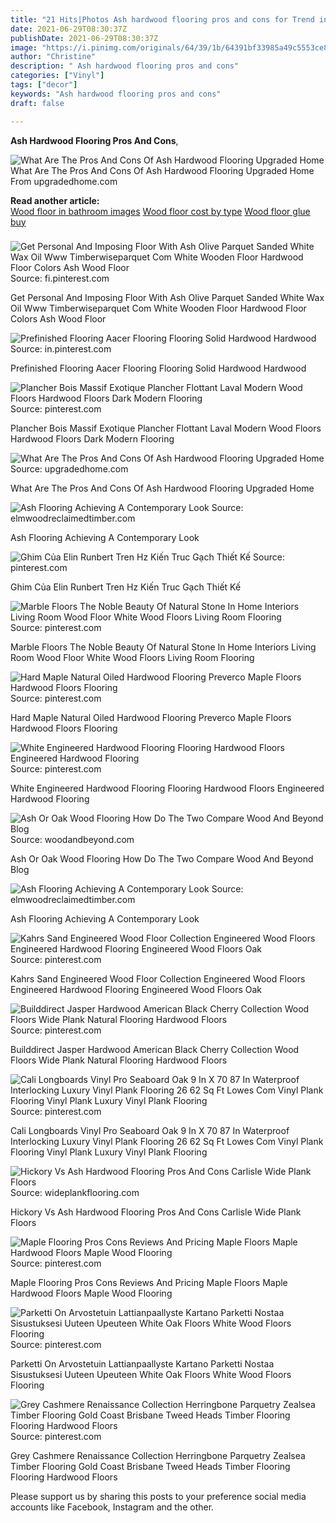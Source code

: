 ```yaml
---
title: "21 Hits|Photos Ash hardwood flooring pros and cons for Trend in 2022"
date: 2021-06-29T08:30:37Z
publishDate: 2021-06-29T08:30:37Z
image: "https://i.pinimg.com/originals/64/39/1b/64391bf33985a49c5553ce8f915891ea.jpg"
author: "Christine"
description: " Ash hardwood flooring pros and cons"
categories: ["Vinyl"]
tags: ["decor"]
keywords: "Ash hardwood flooring pros and cons"
draft: false

---
```

<!-- Head tag Code -->
**Ash Hardwood Flooring Pros And Cons**, 

![What Are The Pros And Cons Of Ash Hardwood Flooring Upgraded Home](https://upgradedhome.com/wp-content/uploads/2021/09/shutterstock_1310813078.jpg "What Are The Pros And Cons Of Ash Hardwood Flooring Upgraded Home")
What Are The Pros And Cons Of Ash Hardwood Flooring Upgraded Home From upgradedhome.com

**Read another article:**  
[Wood floor in bathroom images](/wood-floor-in-bathroom-images/)
[Wood floor cost by type](/wood-floor-cost-by-type/)
[Wood floor glue buy](/wood-floor-glue-buy/)




### 

 


![Get Personal And Imposing Floor With Ash Olive Parquet Sanded White Wax Oil Www Timberwiseparquet Com White Wooden Floor Hardwood Floor Colors Ash Wood Floor](https://i.pinimg.com/originals/53/1d/fb/531dfbfec41736e92bff38ad0d607c69.jpg "Get Personal And Imposing Floor With Ash Olive Parquet Sanded White Wax Oil Www Timberwiseparquet Com White Wooden Floor Hardwood Floor Colors Ash Wood Floor")
Source: fi.pinterest.com

Get Personal And Imposing Floor With Ash Olive Parquet Sanded White Wax Oil Www Timberwiseparquet Com White Wooden Floor Hardwood Floor Colors Ash Wood Floor  

![Prefinished Flooring Aacer Flooring Flooring Solid Hardwood Hardwood](https://i.pinimg.com/600x315/49/ee/d4/49eed4e7aaa7277024e5d082ea62b192.jpg "Prefinished Flooring Aacer Flooring Flooring Solid Hardwood Hardwood")
Source: in.pinterest.com

Prefinished Flooring Aacer Flooring Flooring Solid Hardwood Hardwood  

![Plancher Bois Massif Exotique Plancher Flottant Laval Modern Wood Floors Hardwood Floors Dark Modern Flooring](https://i.pinimg.com/originals/9a/9c/a5/9a9ca5f3f79ab2245d9cc8bd77400397.jpg "Plancher Bois Massif Exotique Plancher Flottant Laval Modern Wood Floors Hardwood Floors Dark Modern Flooring")
Source: pinterest.com

Plancher Bois Massif Exotique Plancher Flottant Laval Modern Wood Floors Hardwood Floors Dark Modern Flooring  

![What Are The Pros And Cons Of Ash Hardwood Flooring Upgraded Home](https://upgradedhome.com/wp-content/uploads/2021/09/shutterstock_1310813078.jpg "What Are The Pros And Cons Of Ash Hardwood Flooring Upgraded Home")
Source: upgradedhome.com

What Are The Pros And Cons Of Ash Hardwood Flooring Upgraded Home  

![Ash Flooring Achieving A Contemporary Look](https://www.elmwoodreclaimedtimber.com/wp-content/uploads/2021/01/Screen-Shot-2019-07-24-at-4.19.39-PM.png "Ash Flooring Achieving A Contemporary Look")
Source: elmwoodreclaimedtimber.com

Ash Flooring Achieving A Contemporary Look  

![Ghim Của Elin Runbert Tren Hz Kiến Truc Gạch Thiết Kế](https://i.pinimg.com/originals/f5/ba/79/f5ba79179f241a10313b7e6fc128a9cb.jpg "Ghim Của Elin Runbert Tren Hz Kiến Truc Gạch Thiết Kế")
Source: pinterest.com

Ghim Của Elin Runbert Tren Hz Kiến Truc Gạch Thiết Kế  

![Marble Floors The Noble Beauty Of Natural Stone In Home Interiors Living Room Wood Floor White Wood Floors Living Room Flooring](https://i.pinimg.com/474x/01/c5/86/01c586e8117898b97063882e9454dc42.jpg "Marble Floors The Noble Beauty Of Natural Stone In Home Interiors Living Room Wood Floor White Wood Floors Living Room Flooring")
Source: pinterest.com

Marble Floors The Noble Beauty Of Natural Stone In Home Interiors Living Room Wood Floor White Wood Floors Living Room Flooring  

![Hard Maple Natural Oiled Hardwood Flooring Preverco Maple Floors Hardwood Floors Flooring](https://i.pinimg.com/736x/ec/68/34/ec683461ae22848ec147f3fa8022f167--flooring-ideas-wood-flooring.jpg "Hard Maple Natural Oiled Hardwood Flooring Preverco Maple Floors Hardwood Floors Flooring")
Source: pinterest.com

Hard Maple Natural Oiled Hardwood Flooring Preverco Maple Floors Hardwood Floors Flooring  

![White Engineered Hardwood Flooring Flooring Hardwood Floors Engineered Hardwood Flooring](https://i.pinimg.com/236x/96/51/9b/96519bdf469995864d4478d291a99688.jpg "White Engineered Hardwood Flooring Flooring Hardwood Floors Engineered Hardwood Flooring")
Source: pinterest.com

White Engineered Hardwood Flooring Flooring Hardwood Floors Engineered Hardwood Flooring  

![Ash Or Oak Wood Flooring How Do The Two Compare Wood And Beyond Blog](https://www.woodandbeyond.com/wp/wp-content/uploads/sites/2/2019/04/Algerian-Oak-Floor.png "Ash Or Oak Wood Flooring How Do The Two Compare Wood And Beyond Blog")
Source: woodandbeyond.com

Ash Or Oak Wood Flooring How Do The Two Compare Wood And Beyond Blog  

![Ash Flooring Achieving A Contemporary Look](https://31kj8d2gya7230q6f920d1cv-wpengine.netdna-ssl.com/wp-content/uploads/2021/01/Screen-Shot-2019-07-24-at-4.21.31-PM.png "Ash Flooring Achieving A Contemporary Look")
Source: elmwoodreclaimedtimber.com

Ash Flooring Achieving A Contemporary Look  

![Kahrs Sand Engineered Wood Floor Collection Engineered Wood Floors Engineered Hardwood Flooring Engineered Wood Floors Oak](https://i.pinimg.com/originals/8e/d3/80/8ed380fb20e688e08fc8c1f1cf943437.jpg "Kahrs Sand Engineered Wood Floor Collection Engineered Wood Floors Engineered Hardwood Flooring Engineered Wood Floors Oak")
Source: pinterest.com

Kahrs Sand Engineered Wood Floor Collection Engineered Wood Floors Engineered Hardwood Flooring Engineered Wood Floors Oak  

![Builddirect Jasper Hardwood American Black Cherry Collection Wood Floors Wide Plank Natural Flooring Hardwood Floors](https://i.pinimg.com/originals/b9/d8/44/b9d8448ad5b1eec6714c3b652992a76c.png "Builddirect Jasper Hardwood American Black Cherry Collection Wood Floors Wide Plank Natural Flooring Hardwood Floors")
Source: pinterest.com

Builddirect Jasper Hardwood American Black Cherry Collection Wood Floors Wide Plank Natural Flooring Hardwood Floors  

![Cali Longboards Vinyl Pro Seaboard Oak 9 In X 70 87 In Waterproof Interlocking Luxury Vinyl Plank Flooring 26 62 Sq Ft Lowes Com Vinyl Plank Flooring Vinyl Plank Luxury Vinyl Plank Flooring](https://i.pinimg.com/originals/1c/85/27/1c85276187e91d1e65a110baba628c17.png "Cali Longboards Vinyl Pro Seaboard Oak 9 In X 70 87 In Waterproof Interlocking Luxury Vinyl Plank Flooring 26 62 Sq Ft Lowes Com Vinyl Plank Flooring Vinyl Plank Luxury Vinyl Plank Flooring")
Source: pinterest.com

Cali Longboards Vinyl Pro Seaboard Oak 9 In X 70 87 In Waterproof Interlocking Luxury Vinyl Plank Flooring 26 62 Sq Ft Lowes Com Vinyl Plank Flooring Vinyl Plank Luxury Vinyl Plank Flooring  

![Hickory Vs Ash Hardwood Flooring Pros And Cons Carlisle Wide Plank Floors](https://wideplankflooring.com/wp-content/uploads/2016/06/product-ash-solid-wood-flooring-2164_1082_617_80_c1-1.jpg "Hickory Vs Ash Hardwood Flooring Pros And Cons Carlisle Wide Plank Floors")
Source: wideplankflooring.com

Hickory Vs Ash Hardwood Flooring Pros And Cons Carlisle Wide Plank Floors  

![Maple Flooring Pros Cons Reviews And Pricing Maple Floors Maple Hardwood Floors Maple Wood Flooring](https://i.pinimg.com/originals/fd/61/0a/fd610a5de03b81a5ea2f66c6ffd5124e.jpg "Maple Flooring Pros Cons Reviews And Pricing Maple Floors Maple Hardwood Floors Maple Wood Flooring")
Source: pinterest.com

Maple Flooring Pros Cons Reviews And Pricing Maple Floors Maple Hardwood Floors Maple Wood Flooring  

![Parketti On Arvostetuin Lattianpaallyste Kartano Parketti Nostaa Sisustuksesi Uuteen Upeuteen White Oak Floors White Wood Floors Flooring](https://i.pinimg.com/originals/77/f5/df/77f5dfcaca2a08f797591a447aca81ac.jpg "Parketti On Arvostetuin Lattianpaallyste Kartano Parketti Nostaa Sisustuksesi Uuteen Upeuteen White Oak Floors White Wood Floors Flooring")
Source: pinterest.com

Parketti On Arvostetuin Lattianpaallyste Kartano Parketti Nostaa Sisustuksesi Uuteen Upeuteen White Oak Floors White Wood Floors Flooring  

![Grey Cashmere Renaissance Collection Herringbone Parquetry Zealsea Timber Flooring Gold Coast Brisbane Tweed Heads Timber Flooring Flooring Hardwood Floors](https://i.pinimg.com/originals/64/39/1b/64391bf33985a49c5553ce8f915891ea.jpg "Grey Cashmere Renaissance Collection Herringbone Parquetry Zealsea Timber Flooring Gold Coast Brisbane Tweed Heads Timber Flooring Flooring Hardwood Floors")
Source: pinterest.com

Grey Cashmere Renaissance Collection Herringbone Parquetry Zealsea Timber Flooring Gold Coast Brisbane Tweed Heads Timber Flooring Flooring Hardwood Floors  

Please support us by sharing this posts to your preference social media accounts like Facebook, Instagram and the other.

